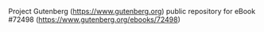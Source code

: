 Project Gutenberg (https://www.gutenberg.org) public repository
for eBook #72498 (https://www.gutenberg.org/ebooks/72498)

